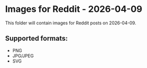 # Images for Reddit - 2026-04-09

This folder will contain images for Reddit posts on 2026-04-09.

## Supported formats:
- PNG
- JPG/JPEG
- SVG
